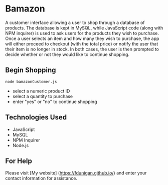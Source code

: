 # Bamazon 
A customer interface allowing a user to shop through a database of products. The database is kept in MySQL, while JavaScript code (along with NPM inquirer) is used to ask users for the products they wish to purchase. Once a user selects an item and how many they wish to purchase, the app will either proceed to checkout (with the total price) or notify the user that their item is no longer in stock. In both cases, the user is then prompted to decide whether or not they would like to continue shopping. 

## Begin Shopping
`node bamazonCustomer.js`
- select a numeric product ID
- select a quantity to purchase
- enter "yes" or "no" to continue shopping

## Technologies Used 
- JavaScript
- MySQL
- NPM Inquirer
- Node.js

## For Help
Please visit [My website] (https://fdunigan.github.io/) and enter your contact information for assistance. 




